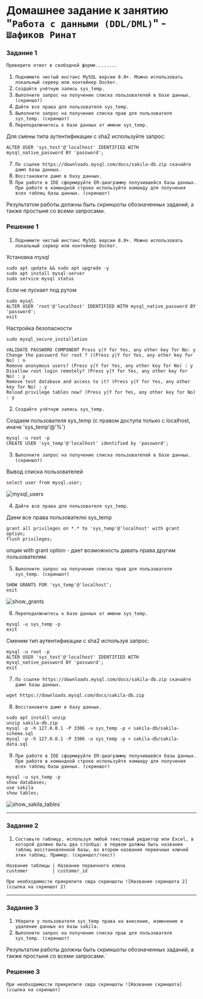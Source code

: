 # Домашнее задание к занятию "`Работа с данными (DDL/DML)`" - `Шафиков Ринат`

### Задание 1

`Приведите ответ в свободной форме........`

1. `Поднимите чистый инстанс MySQL версии 8.0+. Можно использовать локальный сервер или контейнер Docker.`
2. `Создайте учётную запись sys_temp.`
3. `Выполните запрос на получение списка пользователей в базе данных. (скриншот)`
4. `Дайте все права для пользователя sys_temp.`
5. `Выполните запрос на получение списка прав для пользователя sys_temp. (скриншот)`
6. `Переподключитесь к базе данных от имени sys_temp.`
   
Для смены типа аутентификации с sha2 используйте запрос:

```
ALTER USER 'sys_test'@'localhost' IDENTIFIED WITH mysql_native_password BY 'password';
```

7. `По ссылке https://downloads.mysql.com/docs/sakila-db.zip скачайте дамп базы данных.`
8. `Восстановите дамп в базу данных.`
9. `При работе в IDE сформируйте ER-диаграмму получившейся базы данных. При работе в командной строке используйте команду для получения всех таблиц базы данных. (скриншот)`

Результатом работы должны быть скриншоты обозначенных заданий, а также простыня со всеми запросами.

### Решение 1

1. `Поднимите чистый инстанс MySQL версии 8.0+. Можно использовать локальный сервер или контейнер Docker.`

Установка mysql
```
sudo apt update && sudo apt upgrade -y
sudo apt install mysql-server
sudo service mysql status
```
Если не пускает под рутом
```
sudo mysql
ALTER USER 'root'@'localhost' IDENTIFIED WITH mysql_native_password BY 'password';
exit
```

Настройка безопасности

```
sudo mysql_secure_installation
```
```
VALIDATE PASSWORD COMPONENT Press y|Y for Yes, any other key for No: y
Change the password for root ? ((Press y|Y for Yes, any other key for No) : n
Remove anonymous users? (Press y|Y for Yes, any other key for No) : y
Disallow root login remotely? (Press y|Y for Yes, any other key for No) : y
Remove test database and access to it? (Press y|Y for Yes, any other key for No) : y
Reload privilege tables now? (Press y|Y for Yes, any other key for No) : y
```

2. `Создайте учётную запись sys_temp.`

Создаем пользователя sys_temp (с правом доступа только с localhost, иначе 'sys_temp'@'%')

```
mysql -u root -p
CREATE USER 'sys_temp'@'localhost' identified by 'password';
```

3. `Выполните запрос на получение списка пользователей в базе данных. (скриншот)`

Вывод списка пользователей

```
select user from mysql.user;
```

![mysql_users](img/mysql_users.png)

4. `Дайте все права для пользователя sys_temp.`

Даем все права пользователю sys_temp

```
grant all privileges on *.* to 'sys_temp'@'localhost' with grant option;
flush privileges;
```
опция with grant option - дает возможность давать права другим пользователям.


5. `Выполните запрос на получение списка прав для пользователя sys_temp. (скриншот)`

```
SHOW GRANTS FOR 'sys_temp'@'localhost';
exit
```

![show_grants](img/show_grants.png)

6. `Переподключитесь к базе данных от имени sys_temp.`

```
mysql -u sys_temp -p
exit
```
Сменим тип аутентификации с sha2 используя запрос:

```
mysql -u root -p
ALTER USER 'sys_test'@'localhost' IDENTIFIED WITH mysql_native_password BY 'password';
exit
```

7. `По ссылке https://downloads.mysql.com/docs/sakila-db.zip скачайте дамп базы данных.`

```
wget https://downloads.mysql.com/docs/sakila-db.zip
```
8. `Восстановите дамп в базу данных.`

```
sudo apt install unzip
unzip sakila-db.zip
mysql -p -h 127.0.0.1 -P 3306 -u sys_temp -p < sakila-db/sakila-schema.sql
mysql -p -h 127.0.0.1 -P 3306 -u sys_temp -p < sakila-db/sakila-data.sql
```

9. `При работе в IDE сформируйте ER-диаграмму получившейся базы данных. При работе в командной строке используйте команду для получения всех таблиц базы данных. (скриншот)`

```
mysql -u sys_temp -p
show databases;
use sakila
show tables;
```

![show_sakila_tables](img/show_sakila_tables.png)`

---

### Задание 2

1. `Составьте таблицу, используя любой текстовый редактор или Excel, в которой должно быть два столбца: в первом должны быть названия таблиц восстановленной базы, во втором названия первичных ключей этих таблиц. Пример: (скриншот/текст)`

```
Название таблицы | Название первичного ключа
customer         | customer_id
```



`При необходимости прикрепитe сюда скриншоты
![Название скриншота 2](ссылка на скриншот 2)`


---

### Задание 3

1. `Уберите у пользователя sys_temp права на внесение, изменение и удаление данных из базы sakila.`
2. `Выполните запрос на получение списка прав для пользователя sys_temp. (скриншот)`

Результатом работы должны быть скриншоты обозначенных заданий, а также простыня со всеми запросами.`

### Решение 3



`При необходимости прикрепитe сюда скриншоты
![Название скриншота](ссылка на скриншот)`
